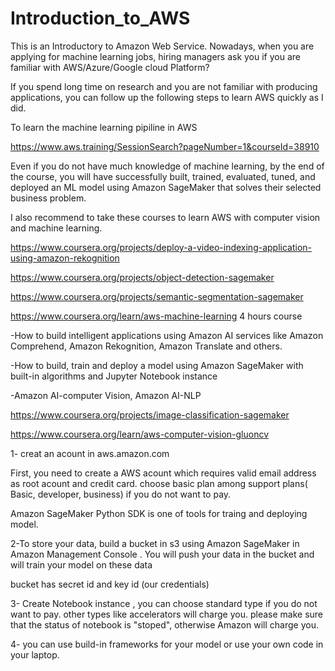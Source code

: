 # Introduction_to_AWS

This is an Introductory to Amazon Web Service. Nowadays, when you are applying for machine learning jobs, hiring managers ask you if you are familiar with AWS/Azure/Google cloud Platform? 

If you spend long time on research and you are not familiar with producing applications, you can follow up the following steps to learn AWS quickly as I did. 

To learn the machine learning pipiline in AWS

https://www.aws.training/SessionSearch?pageNumber=1&courseId=38910

Even if you do not have much knowledge of machine learning, by the end of the course, you will have successfully built, trained, evaluated, tuned, and deployed an ML model using Amazon SageMaker that solves their selected business problem. 

I also recommend to take these courses to learn AWS with computer vision and machine learning.

https://www.coursera.org/projects/deploy-a-video-indexing-application-using-amazon-rekognition

https://www.coursera.org/projects/object-detection-sagemaker

https://www.coursera.org/projects/semantic-segmentation-sagemaker

https://www.coursera.org/learn/aws-machine-learning   4 hours course

-How to build intelligent applications using Amazon AI services like Amazon Comprehend, Amazon Rekognition, Amazon Translate and others.

-How to build, train and deploy a model using Amazon SageMaker with built-in algorithms and Jupyter Notebook instance

-Amazon AI-computer Vision, Amazon AI-NLP

https://www.coursera.org/projects/image-classification-sagemaker

https://www.coursera.org/learn/aws-computer-vision-gluoncv


1- creat an acount in aws.amazon.com

First, you need to create a AWS acount which requires valid email address as root acount and credit card. choose basic plan among support plans( Basic, developer, business) if you do not want to pay.

Amazon SageMaker Python SDK is one of tools for traing and deploying model.

2-To store your data, build a bucket in s3 using Amazon SageMaker in Amazon Management Console . You will push your data in the bucket and will train your model on these data

bucket has secret id and key id (our credentials)

3- Create Notebook instance , you can choose standard type if you do not want to pay. other types like accelerators will charge you.
please make sure that the status of notebook is "stoped", otherwise Amazon will charge you.

4- you can use build-in frameworks for your model or use your own code in your laptop.















